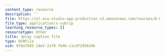 ```yaml
---
content_type: resource
description: ''
file: https://ol-ocw-studio-app-production.s3.amazonaws.com/courses/8-01sc-classical-mechanics-fall-2016/9f0a7b8514e22a787b46c1cd72d5624b_mqFIqnCPak.srt
file_type: application/x-subrip
learning_resource_types: []
resourcetype: Other
title: 3play caption file
type: OCWFile
uid: 9f0a7b85-14e2-2a78-7b46-c1cd72d5624b
---
```

